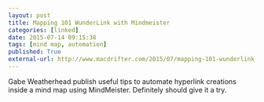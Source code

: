 ```yaml
---
layout: post
title: Mapping 101 WunderLink with Mindmeister
categories: [linked]
date: 2015-07-14 09:15:38
tags: [mind map, automation]
published: True
external-url: http://www.macdrifter.com/2015/07/mapping-101-wunderlink-with-mindmeister.html
---
```


Gabe Weatherhead publish useful tips to automate hyperlink creations inside a mind map using MindMeister. Definitely should give it a try. 